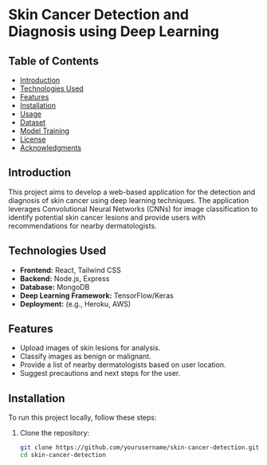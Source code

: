 # Skin Cancer Detection and Diagnosis using Deep Learning

## Table of Contents
- [Introduction](#introduction)
- [Technologies Used](#technologies-used)
- [Features](#features)
- [Installation](#installation)
- [Usage](#usage)
- [Dataset](#dataset)
- [Model Training](#model-training)
- [License](#license)
- [Acknowledgments](#acknowledgments)

## Introduction
This project aims to develop a web-based application for the detection and diagnosis of skin cancer using deep learning techniques. The application leverages Convolutional Neural Networks (CNNs) for image classification to identify potential skin cancer lesions and provide users with recommendations for nearby dermatologists.

## Technologies Used
- **Frontend:** React, Tailwind CSS
- **Backend:** Node.js, Express
- **Database:** MongoDB
- **Deep Learning Framework:** TensorFlow/Keras
- **Deployment:** (e.g., Heroku, AWS)

## Features
- Upload images of skin lesions for analysis.
- Classify images as benign or malignant.
- Provide a list of nearby dermatologists based on user location.
- Suggest precautions and next steps for the user.

## Installation
To run this project locally, follow these steps:

1. Clone the repository:
   ```bash
   git clone https://github.com/yourusername/skin-cancer-detection.git
   cd skin-cancer-detection
